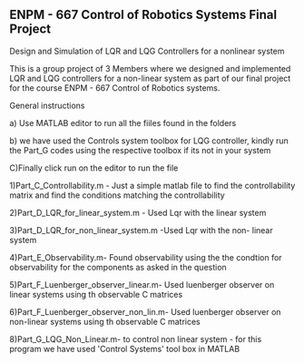 ## ENPM - 667 Control of Robotics Systems Final Project

Design and Simulation of LQR and LQG Controllers for a nonlinear system

This is a group project of 3 Members where we designed and implemented LQR and LQG controllers for a non-linear system as part of our final project for the course ENPM - 667 Control of Robotics systems.

General instructions 

a) Use MATLAB editor to run all the fiiles found in the folders

b) we have used the Controls system toolbox for LQG controller, kindly run the Part_G codes using the respective toolbox if its not in your system

C)Finally click run on the editor to run the file 


1)Part_C_Controllability.m -  Just a simple matlab file to find the controllability matrix and find the conditions matching the controllability

2)Part_D_LQR_for_linear_system.m - Used Lqr with the linear system 

3)Part_D_LQR_for_non_linear_system.m -Used Lqr with the non- linear system 

4)Part_E_Observability.m- Found observability using the the condtion for observability for the components as asked in the question

5)Part_F_Luenberger_observer_linear.m- Used luenberger observer on linear systems using th observable C matrices

6)Part_F_Luenberger_observer_non_lin.m- Used luenberger observer on non-linear systems using th observable C matrices

8)Part_G_LQG_Non_Linear.m- to control  non linear system - for this program we have used 'Control Systems' tool box in MATLAB
